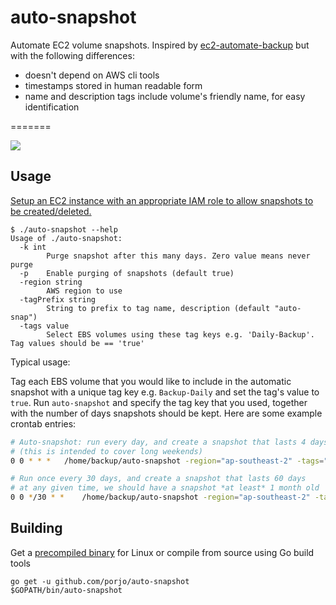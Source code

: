 # auto-snapshot

Automate EC2 volume snapshots. Inspired by [ec2-automate-backup](https://github.com/colinbjohnson/aws-missing-tools/tree/master/ec2-automate-backup) but with the following differences:

- doesn't depend on AWS cli tools
- timestamps stored in human readable form
- name and description tags include volume's friendly name, for easy identification

=======

<img src="http://porjo.github.io/auto-snapshot/snapshots.png"></img>

## Usage

[Setup an EC2 instance with an appropriate IAM role to allow snapshots to be created/deleted.](http://docs.aws.amazon.com/AWSEC2/latest/UserGuide/iam-roles-for-amazon-ec2.html)

```
$ ./auto-snapshot --help
Usage of ./auto-snapshot:
  -k int
    	Purge snapshot after this many days. Zero value means never purge
  -p	Enable purging of snapshots (default true)
  -region string
    	AWS region to use
  -tagPrefix string
    	String to prefix to tag name, description (default "auto-snap")
  -tags value
    	Select EBS volumes using these tag keys e.g. 'Daily-Backup'. Tag values should be == 'true'
```

Typical usage:

Tag each EBS volume that you would like to include in the automatic snapshot with a unique tag key e.g. `Backup-Daily` and set the tag's value to `true`. Run `auto-snapshot` and specify the tag key that you used, together with the number of days snapshots should be kept. Here are some example crontab entries:

```bash
# Auto-snapshot: run every day, and create a snapshot that lasts 4 days
# (this is intended to cover long weekends)
0 0 * * * 	/home/backup/auto-snapshot -region="ap-southeast-2" -tags="Backup-Daily" -k=4

# Run once every 30 days, and create a snapshot that lasts 60 days
# at any given time, we should have a snapshot *at least* 1 month old
0 0 */30 * * 	/home/backup/auto-snapshot -region="ap-southeast-2" -tags="Backup-Monthly" -k=60

```

## Building

Get a [precompiled binary](https://github.com/porjo/auto-snapshot/releases) for Linux or compile from source using Go build tools

```
go get -u github.com/porjo/auto-snapshot
$GOPATH/bin/auto-snapshot
```
